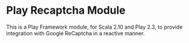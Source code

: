 Play Recaptcha Module
=====================

This is a Play Framework module, for Scala 2.10 and Play 2.3, to provide integration with Google ReCaptcha in a
reactive manner.
